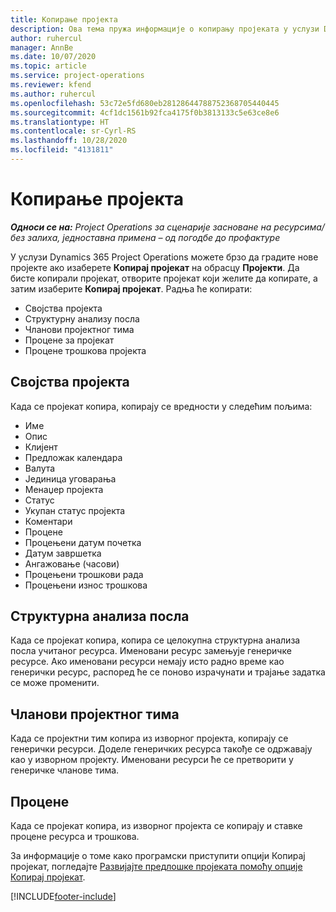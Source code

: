 ```yaml
---
title: Копирање пројекта
description: Ова тема пружа информације о копирању пројеката у услузи Dynamics 365 Project Operations.
author: ruhercul
manager: AnnBe
ms.date: 10/07/2020
ms.topic: article
ms.service: project-operations
ms.reviewer: kfend
ms.author: ruhercul
ms.openlocfilehash: 53c72e5fd680eb28128644788752368705440445
ms.sourcegitcommit: 4cf1dc1561b92fca4175f0b3813133c5e63ce8e6
ms.translationtype: HT
ms.contentlocale: sr-Cyrl-RS
ms.lasthandoff: 10/28/2020
ms.locfileid: "4131811"
---
```

# <a name="copy-a-project"></a>Копирање пројекта

_**Односи се на:** Project Operations за сценарије засноване на ресурсима/без залиха, једноставна примена – од погодбе до профактуре_

У услузи Dynamics 365 Project Operations можете брзо да градите нове пројекте ако изаберете **Копирај пројекат** на обрасцу **Пројекти**. Да бисте копирали пројекат, отворите пројекат који желите да копирате, а затим изаберите **Копирај пројекат**. Радња ће копирати:

- Својства пројекта
- Структурну анализу посла
- Чланови пројектног тима
- Процене за пројекат
- Процене трошкова пројекта

## <a name="project-properties"></a>Својства пројекта

Када се пројекат копира, копирају се вредности у следећим пољима:

- Име
- Опис
- Клијент
- Предложак календара
- Валута
- Јединица уговарања
- Менаџер пројекта
- Статус
- Укупан статус пројекта
- Коментари
- Процене
- Процењени датум почетка
- Датум завршетка
- Ангажовање (часови)
- Процењени трошкови рада
- Процењени износ трошкова

## <a name="work-breakdown-structure"></a>Структурна анализа посла

Када се пројекат копира, копира се целокупна структурна анализа посла учитаног ресурса. Именовани ресурс замењује генеричке ресурсе. Ако именовани ресурси немају исто радно време као генерички ресурс, распоред ће се поново израчунати и трајање задатка се може променити.

## <a name="project-team-members"></a>Чланови пројектног тима

Када се пројектни тим копира из изворног пројекта, копирају се генерички ресурси. Доделе генеричких ресурса такође се одржавају као у изворном пројекту. Именовани ресурси ће се претворити у генеричке чланове тима.

## <a name="estimates"></a>Процене

Када се пројекат копира, из изворног пројекта се копирају и ставке процене ресурса и трошкова. 

За информације о томе како програмски приступити опцији Копирај пројекат, погледајте [Развијајте предлошке пројеката помоћу опције Копирај пројекат](dev-copy-project.md).


[!INCLUDE[footer-include](../includes/footer-banner.md)]